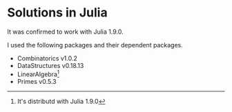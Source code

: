 # Solutions in Julia

It was confirmed to work with Julia 1.9.0.

I used the following packages and their dependent packages.

- Combinatorics v1.0.2
- DataStructures v0.18.13
- LinearAlgebra[^1]
- Primes v0.5.3

[^1]: It's distributd with Julia 1.9.0
